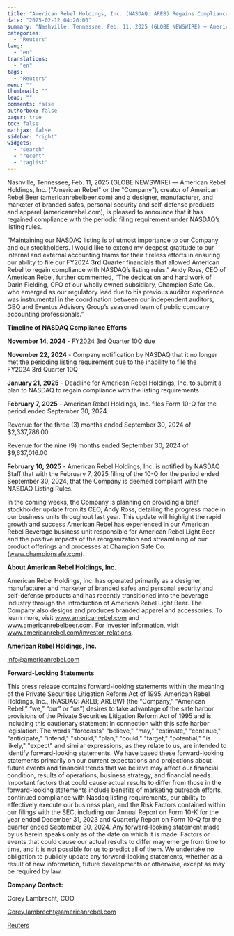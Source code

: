 ```yaml
---
title: "American Rebel Holdings, Inc. (NASDAQ: AREB) Regains Compliance with NASDAQ Listing Standards as of February 10, 2025. (UPDATED)"
date: "2025-02-12 04:20:00"
summary: "Nashville, Tennessee, Feb. 11, 2025 (GLOBE NEWSWIRE) — American Rebel Holdings, Inc. (\"American Rebel\" or the \"Company\"), creator of American Rebel Beer (americanrebelbeer.com) and a designer, manufacturer, and marketer of branded safes, personal security and self-defense products and apparel (americanrebel.com), is pleased to announce that it has regained compliance with..."
categories:
  - "Reuters"
lang:
  - "en"
translations:
  - "en"
tags:
  - "Reuters"
menu: ""
thumbnail: ""
lead: ""
comments: false
authorbox: false
pager: true
toc: false
mathjax: false
sidebar: "right"
widgets:
  - "search"
  - "recent"
  - "taglist"
---
```


Nashville, Tennessee, Feb. 11, 2025 (GLOBE NEWSWIRE) — American Rebel Holdings, Inc. ("American Rebel" or the "Company"), creator of American Rebel Beer (americanrebelbeer.com) and a designer, manufacturer, and marketer of branded safes, personal security and self-defense products and apparel (americanrebel.com), is pleased to announce that it has regained compliance with the periodic filing requirement under NASDAQ’s listing rules.

“Maintaining our NASDAQ listing is of utmost importance to our Company and our stockholders. I would like to extend my deepest gratitude to our internal and external accounting teams for their tireless efforts in ensuring our ability to file our FY2024 3**rd** Quarter financials that allowed American Rebel to regain compliance with NASDAQ’s listing rules.” Andy Ross, CEO of American Rebel, further commented, “The dedication and hard work of Darin Fielding, CFO of our wholly owned subsidiary, Champion Safe Co., who emerged as our regulatory lead due to his previous auditor experience was instrumental in the coordination between our independent auditors, GBQ and Eventus Advisory Group’s seasoned team of public company accounting professionals.”

**Timeline of NASDAQ Compliance Efforts**

**November 14, 2024** - FY2024 3rd Quarter 10Q due

**November 22, 2024** - Company notification by NASDAQ that it no longer met the perioding listing requirement due to the inability to file the FY2024 3rd Quarter 10Q

**January 21, 2025** - Deadline for American Rebel Holdings, Inc. to submit a plan to NASDAQ to regain compliance with the listing requirements

**February 7, 2025** - American Rebel Holdings, Inc. files Form 10-Q for the period ended September 30, 2024.

Revenue for the three (3) months ended September 30, 2024 of $2,337,786.00

Revenue for the nine (9) months ended September 30, 2024 of $9,637,016.00

**February 10, 2025** - American Rebel Holdings, Inc. is notified by NASDAQ Staff that with the February 7, 2025 filing of the 10-Q for the period ended September 30, 2024, that the Company is deemed compliant with the NASDAQ Listing Rules.

In the coming weeks, the Company is planning on providing a brief stockholder update from its CEO, Andy Ross, detailing the progress made in our business units throughout last year. This update will highlight the rapid growth and success American Rebel has experienced in our American Rebel Beverage business unit responsible for American Rebel Light Beer and the positive impacts of the reorganization and streamlining of our product offerings and processes at Champion Safe Co. (www.championsafe.com).

**About American Rebel Holdings, Inc.**

American Rebel Holdings, Inc. has operated primarily as a designer, manufacturer and marketer of branded safes and personal security and self-defense products and has recently transitioned into the beverage industry through the introduction of American Rebel Light Beer. The Company also designs and produces branded apparel and accessories. To learn more, visit www.americanrebel.com and www.americanrebelbeer.com. For investor information, visit www.americanrebel.com/investor-relations.

**American Rebel Holdings, Inc.**

info@americanrebel.com

**Forward-Looking Statements**

This press release contains forward-looking statements within the meaning of the Private Securities Litigation Reform Act of 1995. American Rebel Holdings, Inc., (NASDAQ: AREB; AREBW) (the “Company,” "American Rebel,” “we,” “our” or “us”) desires to take advantage of the safe harbor provisions of the Private Securities Litigation Reform Act of 1995 and is including this cautionary statement in connection with this safe harbor legislation. The words "forecasts" "believe," "may," "estimate," "continue," "anticipate," "intend," "should," "plan," "could," "target," "potential," "is likely," "expect" and similar expressions, as they relate to us, are intended to identify forward-looking statements. We have based these forward-looking statements primarily on our current expectations and projections about future events and financial trends that we believe may affect our financial condition, results of operations, business strategy, and financial needs. Important factors that could cause actual results to differ from those in the forward-looking statements include benefits of marketing outreach efforts, continued compliance with Nasdaq listing requirements, our ability to effectively execute our business plan, and the Risk Factors contained within our filings with the SEC, including our Annual Report on Form 10-K for the year ended December 31, 2023 and Quarterly Report on Form 10-Q for the quarter ended September 30, 2024. Any forward-looking statement made by us herein speaks only as of the date on which it is made. Factors or events that could cause our actual results to differ may emerge from time to time, and it is not possible for us to predict all of them. We undertake no obligation to publicly update any forward-looking statements, whether as a result of new information, future developments or otherwise, except as may be required by law.

**Company Contact:**

Corey Lambrecht, COO

Corey.lambrecht@americanrebel.com

[Reuters](https://www.tradingview.com/news/reuters.com,2025-02-11:newsml_GNX1DnGq5:0-american-rebel-holdings-inc-nasdaq-areb-regains-compliance-with-nasdaq-listing-standards-as-of-february-10-2025-updated/)
